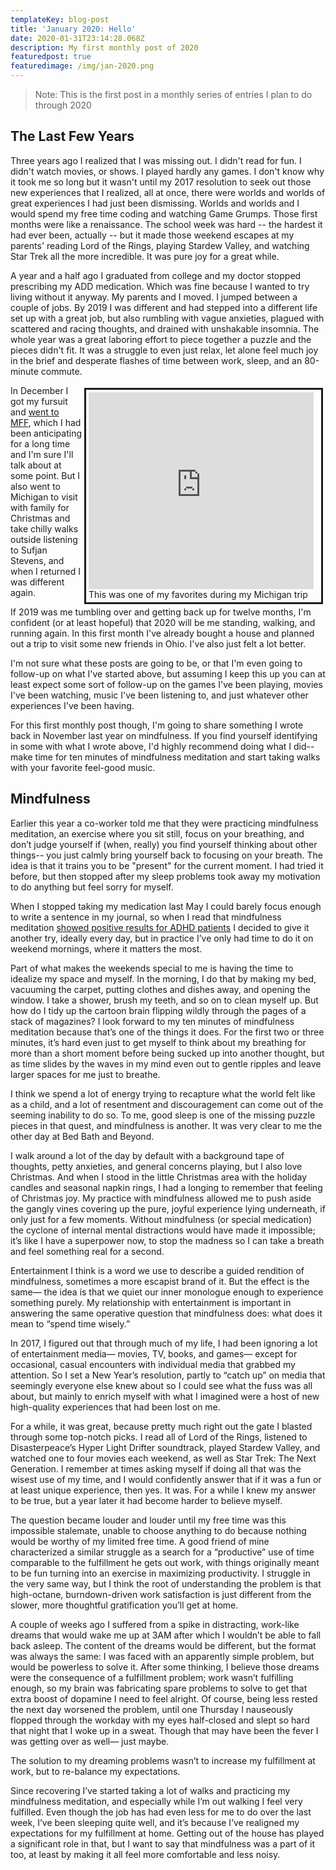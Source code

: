 ```yaml
---
templateKey: blog-post
title: 'January 2020: Hello'
date: 2020-01-31T23:14:28.068Z
description: My first monthly post of 2020
featuredpost: true
featuredimage: /img/jan-2020.png
---
```

> Note: This is the first post in a monthly series of entries I plan to do through 2020

## The Last Few Years

Three years ago I realized that I was missing out. I didn't read for fun. I didn't watch movies, or shows. I played hardly any games. I don't know why it took me so long but it wasn't until my 2017 resolution to seek out those new experiences that I realized, all at once, there were worlds and worlds of great experiences I had just been dismissing. Worlds and worlds and I would spend my free time coding and watching Game Grumps. Those first months were like a renaissance. The school week was hard -- the hardest it had ever been, actually -- but it made those weekend escapes at my parents' reading Lord of the Rings, playing Stardew Valley, and watching Star Trek all the more incredible. It was pure joy for a great while.

A year and a half ago I graduated from college and my doctor stopped prescribing my ADD medication. Which was fine because I wanted to try living without it anyway. My parents and I moved. I jumped between a couple of jobs. By 2019 I was different and had stepped into a different life set up with a great job, but also rumbling with vague anxieties, plagued with scattered and racing thoughts, and drained with unshakable insomnia. The whole year was a great laboring effort to piece together a puzzle and the pieces didn't fit. It was a struggle to even just relax, let alone feel much joy in the brief and desperate flashes of time between work, sleep, and an 80-minute commute.

<div style="float:right; width: 368px; border: solid 3px; padding: 4px; text-align: justify; margin: 4px">
<iframe width="360" height="315" src="https://www.youtube.com/embed/kzf_56K-fwc" frameborder="0" allow="accelerometer; autoplay; encrypted-media; gyroscope; picture-in-picture" allowfullscreen></iframe><br />
This was one of my favorites during my Michigan trip
</div>

In December I got my fursuit and [went to MFF](https://twitter.com/Ghimno/status/1204106484096913408), which I had been anticipating for a long time and I'm sure I'll talk about at some point. But I also went to Michigan to visit with family for Christmas and take chilly walks outside listening to Sufjan Stevens, and when I returned I was different again.

If 2019 was me tumbling over and getting back up for twelve months, I'm confident (or at least hopeful) that 2020 will be me standing, walking, and running again. In this first month I've already bought a house and planned out a trip to visit some new friends in Ohio. I've also just felt a lot better.

I'm not sure what these posts are going to be, or that I'm even going to follow-up on what I've started above, but assuming I keep this up you can at least expect some sort of follow-up on the games I've been playing, movies I've been watching, music I've been listening to, and just whatever other experiences I've been having.

For this first monthly post though, I'm going to share something I wrote back in November last year on mindfulness. If you find yourself identifying in some with what I wrote above, I'd highly recommend doing what I did-- make time for ten minutes of mindfulness meditation and start taking walks with your favorite feel-good music.

## Mindfulness

Earlier this year a co-worker told me that they were practicing mindfulness meditation, an exercise where you sit still, focus on your breathing, and don’t judge yourself if (when, really) you find yourself thinking about other things-- you just calmly bring yourself back to focusing on your breath. The idea is that it trains you to be "present" for the current moment. I had tried it before, but then stopped after my sleep problems took away my motivation to do anything but feel sorry for myself.

When I stopped taking my medication last May I could barely focus enough to write a sentence in my journal, so when I read that mindfulness meditation [showed positive results for ADHD patients](https://www.ncbi.nlm.nih.gov/pubmed/24374088) I decided to give it another try, ideally every day, but in practice I’ve only had time to do it on weekend mornings, where it matters the most.

Part of what makes the weekends special to me is having the time to idealize my space and myself. In the morning, I do that by making my bed, vacuuming the carpet, putting clothes and dishes away, and opening the window. I take a shower, brush my teeth, and so on to clean myself up. But how do I tidy up the cartoon brain flipping wildly through the pages of a stack of magazines? I look forward to my ten minutes of mindfulness meditation because that’s one of the things it does. For the first two or three minutes, it’s hard even just to get myself to think about my breathing for more than a short moment before being sucked up into another thought, but as time slides by the waves in my mind even out to gentle ripples and leave larger spaces for me just to breathe.

I think we spend a lot of energy trying to recapture what the world felt like as a child, and a lot of resentment and discouragement can come out of the seeming inability to do so. To me, good sleep is one of the missing puzzle pieces in that quest, and mindfulness is another. It was very clear to me the other day at Bed Bath and Beyond.

I walk around a lot of the day by default with a background tape of thoughts, petty anxieties, and general concerns playing, but I also love Christmas. And when I stood in the little Christmas area with the holiday candles and seasonal napkin rings, I had a longing to remember that feeling of Christmas joy. My practice with mindfulness allowed me to push aside the gangly vines covering up the pure, joyful experience lying underneath, if only just for a few moments. Without mindfulness (or special medication) the cyclone of internal mental distractions would have made it impossible; it’s like I have a superpower now, to stop the madness so I can take a breath and feel something real for a second.

Entertainment I think is a word we use to describe a guided rendition of mindfulness, sometimes a more escapist brand of it. But the effect is the same— the idea is that we quiet our inner monologue enough to experience something purely. My relationship with entertainment is important in answering the same operative question that mindfulness does: what does it mean to “spend time wisely.”

In 2017, I figured out that through much of my life, I had been ignoring a lot of entertainment media— movies, TV, books, and games— except for occasional, casual encounters with individual media that grabbed my attention. So I set a New Year’s resolution, partly to “catch up” on media that seemingly everyone else knew about so I could see what the fuss was all about, but mainly to enrich myself with what I imagined were a host of new high-quality experiences that had been lost on me.

For a while, it was great, because pretty much right out the gate I blasted through some top-notch picks. I read all of Lord of the Rings, listened to Disasterpeace’s Hyper Light Drifter soundtrack, played Stardew Valley, and watched one to four movies each weekend, as well as Star Trek: The Next Generation. I remember at times asking myself if doing all that was the wisest use of my time, and I would confidently answer that if it was a fun or at least unique experience, then yes. It was. For a while I knew my answer to be true, but a year later it had become harder to believe myself.

The question became louder and louder until my free time was this impossible stalemate, unable to choose anything to do because nothing would be worthy of my limited free time. A good friend of mine characterized a similar struggle as a search for a “productive” use of time comparable to the fulfillment he gets out work, with things originally meant to be fun turning into an exercise in maximizing productivity. I struggle in the very same way, but I think the root of understanding the problem is that high-octane, burndown-driven work satisfaction is just different from the slower, more thoughtful gratification you’ll get at home.

A couple of weeks ago I suffered from a spike in distracting, work-like dreams that would wake me up at 3AM after which I wouldn’t be able to fall back asleep. The content of the dreams would be different, but the format was always the same: I was faced with an apparently simple problem, but would be powerless to solve it. After some thinking, I believe those dreams were the consequence of a fulfillment problem; work wasn’t fulfilling enough, so my brain was fabricating spare problems to solve to get that extra boost of dopamine I need to feel alright. Of course, being less rested the next day worsened the problem, until one Thursday I nauseously flopped through the workday with my eyes half-closed and slept so hard that night that I woke up in a sweat. Though that may have been the fever I was getting over as well— just maybe.

The solution to my dreaming problems wasn’t to increase my fulfillment at work, but to re-balance my expectations.

Since recovering I’ve started taking a lot of walks and practicing my mindfulness meditation, and especially while I’m out walking I feel very fulfilled. Even though the job has had even less for me to do over the last week, I’ve been sleeping quite well, and it’s because I’ve realigned my expectations for my fulfillment at home. Getting out of the house has played a significant role in that, but I want to say that mindfulness was a part of it too, at least by making it all feel more comfortable and less noisy.
